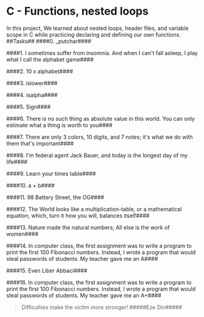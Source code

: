 # C - Functions, nested loops
In this project, We learned about nested loops, header files, and variable scope in C while practicing declaring and defining our own functions.
##Tasks##
####0. _putchar####

####1. I sometimes suffer from insomnia. And when I can't fall asleep, I play what I call the alphabet game####


####2. 10 x alphabet####


####3. islower####


####4. isalpha####


####5. Sign####


####6. There is no such thing as absolute value in this world. You can only estimate what a thing is worth to you####


####7. There are only 3 colors, 10 digits, and 7 notes; it's what we do with them that's important####


####8. I'm federal agent Jack Bauer, and today is the longest day of my life####


####9. Learn your times table####


####10. a + b####


####11. 98 Battery Street, the OG####


####12. The World looks like a multiplication-table, or a mathematical equation, which, turn it how you will, balances itself####

####13. Nature made the natural numbers; All else is the work of women####

####14. In computer class, the first assignment was to write a program to print the first 100 Fibonacci numbers. Instead, I wrote a program that would steal passwords of students. My teacher gave me an A####

####15. Even Liber Abbaci####

####16. In computer class, the first assignment was to write a program to print the first 100 Fibonacci numbers. Instead, I wrote a program that would steal passwords of students. My teacher gave me an A+####

>Difficulties make the victim more stronger!
#####Eze Din#####
